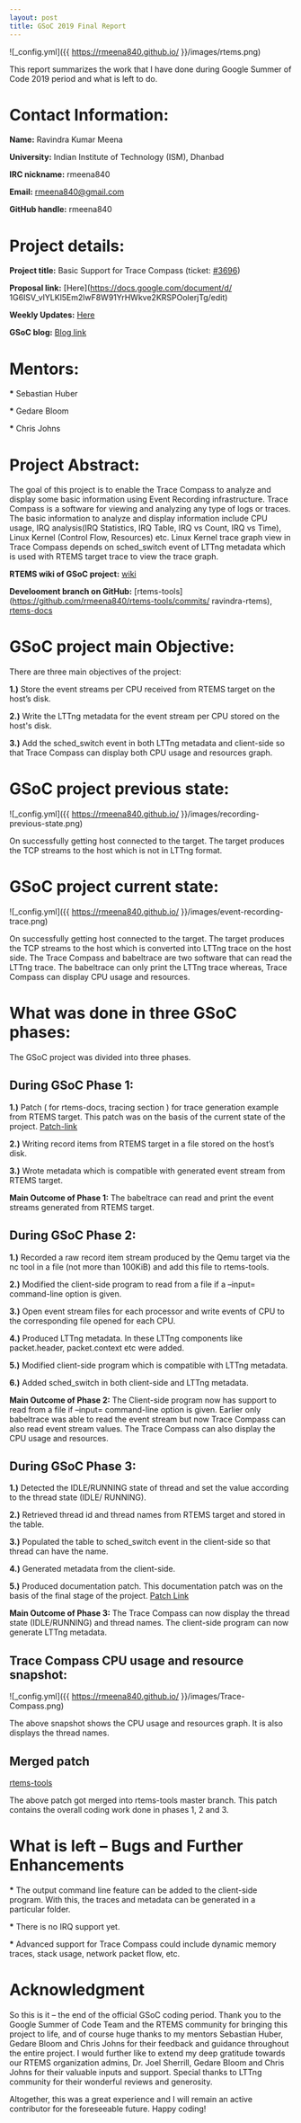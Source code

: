 ```yaml
---
layout: post
title: GSoC 2019 Final Report
---
```


![_config.yml]({{ https://rmeena840.github.io/ }}/images/rtems.png)

This report summarizes the work that I have done during Google Summer of Code 2019 period 
and what is left to do.

# Contact Information:

**Name:** Ravindra Kumar Meena

**University:** Indian Institute of Technology (ISM), Dhanbad

**IRC nickname:** rmeena840

**Email:** rmeena840@gmail.com

**GitHub handle:** rmeena840

# Project details:

**Project title:** Basic Support for Trace Compass (ticket: [#3696](https://devel.rtems.org/ticket/3696))

**Proposal link:** [Here](https://docs.google.com/document/d/
1G6ISV_vIYLKl5Em2lwF8W91YrHWkve2KRSPOolerjTg/edit)

**Weekly Updates:** [Here](https://devel.rtems.org/wiki/GSoC/2019#RavindraKumarMeena)

**GSoC blog:** [Blog link](https://rmeena840.github.io/)

# Mentors:

**\*** Sebastian Huber

**\*** Gedare Bloom

**\*** Chris Johns

# Project Abstract:

The goal of this project is to enable the Trace Compass to analyze and display some basic 
information using Event Recording infrastructure. Trace Compass is a software for viewing and 
analyzing any type of logs or traces. The basic information to analyze and display information 
include CPU usage, IRQ analysis(IRQ Statistics, IRQ Table, IRQ vs Count, IRQ vs Time), Linux Kernel
(Control Flow, Resources) etc. Linux Kernel trace graph view in Trace Compass depends on
sched_switch event of LTTng metadata which is used with RTEMS target trace to view the trace 
graph.

**RTEMS wiki of GSoC project:** [wiki](https://devel.rtems.org/wiki/GSoC/2019/Basic_Support_for_Trace_Compass)

**Develooment branch on GitHub:** [rtems-tools](https://github.com/rmeena840/rtems-tools/commits/
ravindra-rtems), 
[rtems-docs](https://github.com/rmeena840/rtems-docs/commits/master)

# GSoC project main Objective:

There are three main objectives of the project:

**1.)** Store the event streams per CPU received from RTEMS target on the host’s disk.

**2.)** Write the LTTng metadata for the event stream per CPU stored on the host's
disk.

**3.)** Add the sched_switch event in both LTTng metadata and client-side so that
Trace Compass can display both CPU usage and resources graph.

# GSoC project previous state:

![_config.yml]({{ https://rmeena840.github.io/ }}/images/recording-previous-state.png)

On successfully getting host connected to the target. The target produces the TCP streams to the 
host which is not in LTTng format.

# GSoC project current state:

![_config.yml]({{ https://rmeena840.github.io/ }}/images/event-recording-trace.png)

On successfully getting host connected to the target. The target produces the TCP streams to the 
host which is converted into LTTng trace on the host side. The Trace Compass and babeltrace are two 
software that can read the LTTng trace. The babeltrace can only print the LTTng trace whereas, 
Trace Compass can display CPU usage and resources.

# What was done in three GSoC phases:

The GSoC project was divided into three phases. 

## During GSoC Phase 1:

**1.)** Patch ( for rtems-docs, tracing section ) for trace generation example from RTEMS target. This 
patch was on the basis of the current state of the project. [Patch-link](https://github.com/rmeena840/rtems-docs/commit/73aaf8ab381a2794fbf2fc0098896696c74b6819)

**2.)** Writing record items from RTEMS target in a file stored on the host’s disk.

**3.)** Wrote metadata which is compatible with generated event stream from RTEMS target.

**Main Outcome of Phase 1:** The babeltrace can read and print the event streams generated 
from RTEMS target.

## During GSoC Phase 2:

**1.)** Recorded a raw record item stream produced by the Qemu target via the nc tool in a file 
(not more than 100KiB) and add this file to rtems-tools.

**2.)** Modified the client-side program to read from a file if a –input= command-line option is 
given.

**3.)** Open event stream files for each processor and write events of CPU to the corresponding 
file opened for each CPU.

**4.)** Produced LTTng metadata. In these LTTng components like packet.header, packet.context etc 
were added. 

**5.)** Modified client-side program which is compatible with LTTng metadata.

**6.)** Added sched_switch in both client-side and LTTng metadata.

**Main Outcome of Phase 2:** The Client-side program now has support to read from a file if –input= 
command-line option is given. Earlier only babeltrace was able to read the event stream but now 
Trace Compass can also read event stream values. The Trace Compass can also display the CPU usage 
and resources.

## During GSoC Phase 3:

**1.)** Detected the IDLE/RUNNING state of thread and set the value according to the thread state
(IDLE/ RUNNING).

**2.)** Retrieved thread id and thread names from RTEMS target and stored in the table. 

**3.)** Populated the table to sched_switch event in the client-side so that thread can have the 
name.

**4.)** Generated metadata from the client-side.

**5.)** Produced documentation patch. This documentation patch was on the basis of the final 
stage of the project. [Patch Link](https://github.com/rmeena840/rtems-docs/commit/cbad5f2cd4905cb9d3312cd4ccce222bad8fbaee)

**Main Outcome of Phase 3:** The Trace Compass can now display the thread state (IDLE/RUNNING) 
and thread names. The client-side program can now generate LTTng metadata.

## Trace Compass CPU usage and resource snapshot:

![_config.yml]({{ https://rmeena840.github.io/ }}/images/Trace-Compass.png)

The above snapshot shows the CPU usage and resources graph. It is also
displays the thread names.

## Merged patch
[rtems-tools](https://git.rtems.org/rtems-tools/commit/?id=ba6b8af8bbd0120d0c4d77de54f2eb909a6081ea)

The above patch got merged into rtems-tools master branch. This patch contains the overall 
coding work done in phases 1, 2 and 3.

# What is left – Bugs and Further Enhancements

**\*** The output command line feature can be added to the client-side program. With this, the 
traces and metadata can be generated in a particular folder.

**\*** There is no IRQ support yet.

**\*** Advanced support for Trace Compass could include dynamic memory traces, stack usage, network 
packet flow, etc.

# Acknowledgment

So this is it – the end of the official GSoC coding period. Thank you to the Google Summer of Code 
Team and the RTEMS community for bringing this project to life, and of course huge thanks to my 
mentors Sebastian Huber, Gedare Bloom and Chris Johns for their feedback and guidance throughout 
the entire project.  I would further like to extend my deep gratitude towards our RTEMS 
organization admins, Dr. Joel Sherrill, Gedare Bloom and Chris Johns for their valuable inputs 
and support.  Special thanks to LTTng community for their wonderful reviews and generosity.

Altogether, this was a great experience and I will remain an active contributor for the foreseeable 
future. Happy coding!
